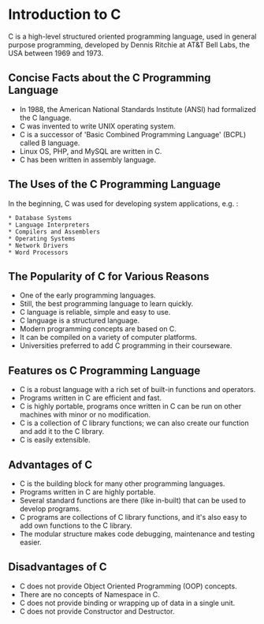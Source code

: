 
# Introduction to C
C is a high-level structured oriented programming language, used in general purpose programming, developed by Dennis Ritchie at AT&T Bell Labs, the USA between 1969 and 1973.

## Concise Facts about the C Programming Language
* In 1988, the American National Standards Institute (ANSI) had formalized the C language.
* C was invented to write UNIX operating system.
* C is a successor of 'Basic Combined Programming Language' (BCPL) called B language.
* Linux OS, PHP, and MySQL are written in C.
* C has been written in assembly language.

## The Uses of the C Programming Language

In the beginning, C was used for developing system applications, e.g. :
```
* Database Systems
* Language Interpreters
* Compilers and Assemblers
* Operating Systems
* Network Drivers
* Word Processors

```
## The Popularity of C for Various Reasons
* One of the early programming languages.
* Still, the best programming language to learn quickly.
* C language is reliable, simple and easy to use.
* C language is a structured language.
* Modern programming concepts are based on C.
* It can be compiled on a variety of computer platforms.
* Universities preferred to add C programming in their courseware.

## Features os C Programming Language
* C is a robust language with a rich set of built-in functions and operators.
* Programs written in C are efficient and fast.
* C is highly portable, programs once written in C can be run on other machines with minor or no modification.
* C is a collection of C library functions; we can also create our function and add it to the C library.
* C is easily extensible.
## Advantages of C
* C is the building block for many other programming languages.
* Programs written in C are highly portable.
* Several standard functions are there (like in-built) that can be used to develop programs.
* C programs are collections of C library functions, and it's also easy to add own functions to the C library.
* The modular structure makes code debugging, maintenance and testing easier.

## Disadvantages of C
* C does not provide Object Oriented Programming (OOP) concepts.
* There are no concepts of Namespace in C.
* C does not provide binding or wrapping up of data in a single unit.
* C does not provide Constructor and Destructor.
